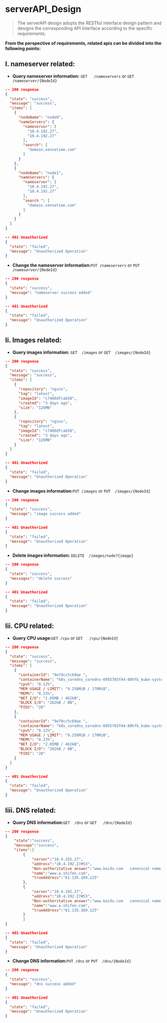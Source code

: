 # serverAPI_Design

> The serverAPI design adopts the RESTful interface design pattern and designs the corresponding API interface according to the specific requirements. 

**From the perspective of requirements, related apis can be divided into the following points:**

## I. nameserver related:


*  **Query nameserver information:**
 `GET   /nameservers`  or 
 `GET    /nameserver/{NodeId}`

 
```json
-- 200 response
{
  "state": "success",
  "message": "success",
  "items": [
    {
      "nodeName": "node0",
      "nameServers": {
        "nameserver": [
          "10.4.192.27",
          "10.4.192.27"
        ],
        "search": [
          "domain.sensetime.com"
        ]
      }
    },
    {
      "nodeName": "node1",
      "nameServers": {
        "nameserver": [
          "10.4.192.27",
          "10.4.192.27"
        ],
        "search ": [
          "domain.sensetime.com"
        ]
      }
    }
  ]
}

-- 401 Unauthorized
{
  "state": "failed",
  "message": "Unauthorized Operation"
}
```

*  **Change the nameserver information:**`PUT /nameservers` or `PUT  /nameserver/{NodeId}`
```json
-- 200 response
{
  "state": "success",
  "message": "nameserver success added"
}

-- 401 Unauthorized
{
  "state": "failed",
  "message": "Unauthorized Operation"
}
```
 

 
## Ii. Images related:


*  **Query images information:** `GET  /images`  or `GET  /images/{NodeId}`
```json
-- 200 response
{
  "state": "success",
  "message": "success",
  "items": [
    {
      "repository": "nginx",
      "tag": "latest",
      "imageId": "c7460dfcab50",
      "created": "3 days ago",
      "size": "126MB"
    },
    {
      "repository": "nginx",
      "tag": "latest",
      "imageId": "c7460dfcab50",
      "created": "3 days ago",
      "size": "126MB"
    }
  ]
}

-- 401 Unauthorized
{
  "state": "failed",
  "message": "Unauthorized Operation"
}
```

*  **Change images information:**`PUT /images` or `PUT  /images/{NodeId}`
```json
-- 200 response
{
  "state": "success",
  "message": "image success added"
}

-- 401 Unauthorized
{
  "state": "failed",
  "message": "Unauthorized Operation"
}
```
*  **Delete images information:** `DELETE  /images/node?{image}`
```json
-- 200 response
{
  "state": "success",
  "messages": "delete success"
}

-- 401 Unauthorized
{
  "state": "failed",
  "message": "Unauthorized Operation"
}
```

## Iii. CPU related:


*  **Query CPU usage:**`GET /cpu` or `GET   /cpu/{NodeId}`
``` json
-- 200 response
{
  "state": "success",
  "message": "success",
  "items": [
    {
      "containerId": "9e79cc5cb9ae ",
      "containerName": "k8s_coredns_coredns-6955765f44-88hfb_kube-system_242e349b-de10-4342-8bb4-0a7c698e1c60_1",
      "cpu%": "0.12%",
      "MEM USAGE / LIMIT": "9.258MiB / 170MiB",
      "MEM%": "0.23%",
      "NET I/O": "2.05MB / 462kB",
      "BLOCK I/O": "262kB / 0B",
      "PIDS": "20"
    },
    {
      "containerId": "9e79cc5cb9ae ",
      "containerName": "k8s_coredns_coredns-6955765f44-88hfb_kube-system_242e349b-de10-4342-8bb4-0a7c698e1c60_1",
      "cpu%": "0.12%",
      "MEM USAGE / LIMIT": "9.258MiB / 170MiB",
      "MEM%": "0.23%",
      "NET I/O": "2.05MB / 462kB",
      "BLOCK I/O": "262kB / 0B",
      "PIDS": "20"
    }
  ]
}

-- 401 Unauthorized
{
  "state": "failed",
  "message": "Unauthorized Operation"
}
```
## Iiii. DNS related:

*  **Query DNS information:**`GET  /dns` or `GET   /dns/{NodeId}`
``` json
-- 200 response
{
    "state":"success",
    "message":"success",
    "items":[
        {
            "server":"10.4.192.27",
            "address":"10.4.192.27#53",
            "Non-authoritative answer":"www.baidu.com	canonical name = www.a.shifen.com.",
            "name":"www.a.shifen.com",
            "trueAddress":"61.135.169.125"
        },
        {
            "server":"10.4.192.27",
            "address":"10.4.192.27#53",
            "Non-authoritative answer":"www.baidu.com	canonical name = www.a.shifen.com.",
            "name":"www.a.shifen.com",
            "trueAddress":"61.135.169.125"
        }
        ]
}

-- 401 Unauthorized
{
  "state": "failed",
  "message": "Unauthorized Operation"
}
```
*  **Change DNS information:**`PUT /dns` or `PUT  /dns/{NodeId}`
``` json
-- 200 response
{
  "state": "success",
  "message": "dns success added"
}

-- 401 Unauthorized
{
  "state": "failed",
  "message": "Unauthorized Operation"
}
```
